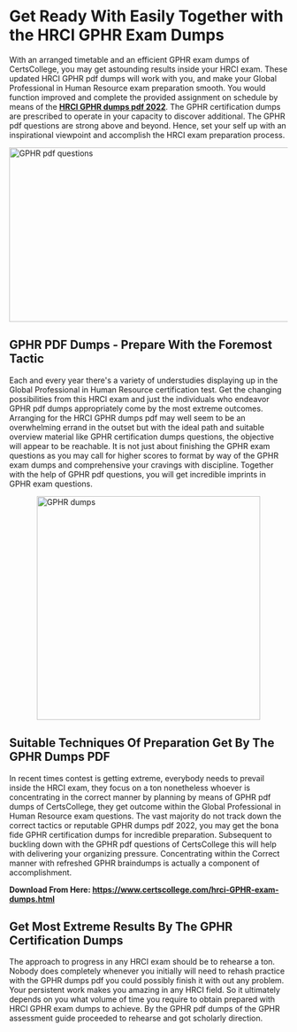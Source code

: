 <h1><strong>Get Ready With Easily Together with the HRCI GPHR Exam Dumps&nbsp;</strong></h1>
<p><span style="font-weight: 400;">With an arranged timetable and an efficient  GPHR exam dumps of CertsCollege, you may get astounding results inside your HRCI exam. These updated HRCI GPHR pdf dumps will work with you, and make your Global Professional in Human Resource exam preparation smooth. You would function improved and complete the provided assignment on schedule by means of the <strong><a href="https://www.certscollege.com/hrci-GPHR-exam-dumps.html">HRCI GPHR dumps pdf 2022</a></strong>. The GPHR certification dumps are prescribed to operate in your capacity to discover additional. The  GPHR pdf questions are strong above and beyond. Hence, set your self up with an inspirational viewpoint and accomplish the HRCI exam preparation process.&nbsp;</span></p>
<p><span style="font-weight: 400;"><img style="display: block; margin-left: auto; margin-right: auto;" src="https://i.ibb.co/CPDK3ps/Yellow-and-Blue-Initiative-Blog-Banner.png" alt="GPHR pdf questions" width="559" height="315" /></span></p>
<h2><strong>GPHR PDF Dumps - Prepare With the Foremost Tactic</strong></h2>
<p><span style="font-weight: 400;">Each and every year there's a variety of understudies displaying up in the Global Professional in Human Resource certification test. Get the changing possibilities from this HRCI exam and just the individuals who endeavor GPHR pdf dumps appropriately come by the most extreme outcomes. Arranging for the HRCI GPHR dumps pdf may well seem to be an overwhelming errand in the outset but with the ideal path and suitable overview material like GPHR certification dumps questions, the objective will appear to be reachable. It is not just about finishing the GPHR exam questions as you may call for higher scores to format by way of the GPHR exam dumps and comprehensive your cravings with discipline. Together with the help of GPHR pdf questions, you will get incredible imprints in GPHR exam questions.</span></p>
<p><span style="font-weight: 400;"><a href="https://tinyurl.com/74k2t74t"><img style="display: block; margin-left: auto; margin-right: auto;" src="https://i.ibb.co/9tMrhdY/Teacher-Appreciation-Invitation.png" alt="GPHR dumps " width="404" height="404" /></a></span></p>
<h2><strong>Suitable Techniques Of Preparation Get By The GPHR Dumps PDF</strong></h2>
<p><span style="font-weight: 400;">In recent times contest is getting extreme, everybody needs to prevail inside the HRCI exam, they focus on a ton nonetheless whoever is concentrating in the correct manner by planning by means of GPHR pdf dumps of CertsCollege, they get outcome within the Global Professional in Human Resource exam questions. The vast majority do not track down the correct tactics or reputable GPHR dumps pdf 2022, you may get the bona fide GPHR certification dumps for incredible preparation. Subsequent to buckling down with the  GPHR pdf questions of CertsCollege this will help with delivering your organizing pressure. Concentrating within the Correct manner with refreshed GPHR braindumps is actually a component of accomplishment.</span></p>
<p><span style="font-weight: 400;"><strong>Download From Here: <a href="https://www.certscollege.com/hrci-GPHR-exam-dumps.html">https://www.certscollege.com/hrci-GPHR-exam-dumps.html</a></strong></span></p>
<h2><strong>Get Most Extreme Results By The GPHR Certification Dumps</strong></h2>
<p><span style="font-weight: 400;">The approach to progress in any HRCI exam should be to rehearse a ton. Nobody does completely whenever you initially will need to rehash practice with the GPHR dumps pdf you could possibly finish it with out any problem. Your persistent work makes you amazing in any HRCI field. So it ultimately depends on you what volume of time you require to obtain prepared with HRCI GPHR exam dumps to achieve. By the GPHR pdf dumps of the GPHR assessment guide proceeded to rehearse and got scholarly direction.</span></p>
